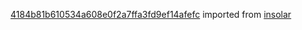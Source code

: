 [4184b81b610534a608e0f2a7ffa3fd9ef14afefc](https://github.com/insolar/insolar/commit/4184b81b610534a608e0f2a7ffa3fd9ef14afefc) imported from [insolar](https://github.com/insolar/insolar)
